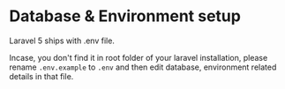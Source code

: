 # Database & Environment setup

Laravel 5 ships with .env file.

Incase, you don't find it in root folder of your laravel installation, please rename `.env.example` to `.env` and then edit database, environment related details in that file.


